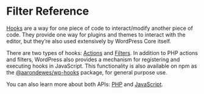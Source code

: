# Filter Reference

[Hooks](https://developer.wordpress.org/plugins/hooks/) are a way for one piece of code to interact/modify another piece of code. They provide one way for plugins and themes to interact with the editor, but they’re also used extensively by WordPress Core itself.

There are two types of hooks: [Actions](https://developer.wordpress.org/plugins/hooks/actions/) and [Filters](https://developer.wordpress.org/plugins/hooks/filters/). In addition to PHP actions and filters, WordPress also provides a mechanism for registering and executing hooks in JavaScript. This functionality is also available on npm as the [@aarondewes/wp-hooks](https://www.npmjs.com/package/@aarondewes/wp-hooks) package, for general purpose use.

You can also learn more about both APIs: [PHP](https://codex.wordpress.org/Plugin_API/) and [JavaScript](/packages/hooks/README.md).
